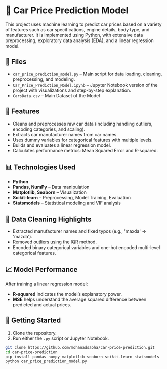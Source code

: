 # 🚗 Car Price Prediction Model

This project uses machine learning to predict car prices based on a variety of features such as car specifications, engine details, body type, and manufacturer. It is implemented using Python, with extensive data preprocessing, exploratory data analysis (EDA), and a linear regression model.

## 📁 Files

- `car_price_prediction_model.py` – Main script for data loading, cleaning, preprocessing, and modeling.
- `Car_Price_Prediction_Model.ipynb` – Jupyter Notebook version of the project with visualizations and step-by-step explanation.
- `CarsData.csv` – Main Dataset of the Model

## 🧠 Features

- Cleans and preprocesses raw car data (including handling outliers, encoding categories, and scaling).
- Extracts car manufacturer names from car names.
- Uses dummy variables for categorical features with multiple levels.
- Builds and evaluates a linear regression model.
- Calculates performance metrics: Mean Squared Error and R-squared.

## 📊 Technologies Used

- **Python**
- **Pandas, NumPy** – Data manipulation
- **Matplotlib, Seaborn** – Visualization
- **Scikit-learn** – Preprocessing, Model Training, Evaluation
- **Statsmodels** – Statistical modeling and VIF analysis

## 🧹 Data Cleaning Highlights

- Extracted manufacturer names and fixed typos (e.g., 'maxda' → 'mazda').
- Removed outliers using the IQR method.
- Encoded binary categorical variables and one-hot encoded multi-level categorical features.

## 📈 Model Performance

After training a linear regression model:
- **R-squared** indicates the model’s explanatory power.
- **MSE** helps understand the average squared difference between predicted and actual prices.

## 🚀 Getting Started

1. Clone the repository.
2. Run either the `.py` script or Jupyter Notebook.

```bash
git clone https://github.com/mohanadsabha/car-price-prediction.git
cd car-price-prediction
pip install pandas numpy matplotlib seaborn scikit-learn statsmodels
python car_price_prediction_model.py
